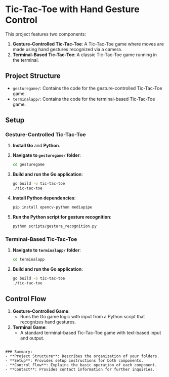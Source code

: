 # Tic-Tac-Toe with Hand Gesture Control

This project features two components:

1. **Gesture-Controlled Tic-Tac-Toe**: A Tic-Tac-Toe game where moves are made using hand gestures recognized via a camera.
2. **Terminal-Based Tic-Tac-Toe**: A classic Tic-Tac-Toe game running in the terminal.

## Project Structure

-  `gesturegame/`: Contains the code for the gesture-controlled Tic-Tac-Toe game.
-  `terminalapp/`: Contains the code for the terminal-based Tic-Tac-Toe game.

## Setup

### Gesture-Controlled Tic-Tac-Toe

1. **Install Go** and **Python**.
2. **Navigate to `gesturegame/` folder**:

   ```sh
   cd gesturegame
   ```

3. **Build and run the Go application**:
   ```sh
   go build -o tic-tac-toe
   ./tic-tac-toe
   ```
4. **Install Python dependencies**:
   ```sh
   pip install opencv-python mediapipe
   ```
5. **Run the Python script for gesture recognition**:
   ```sh
   python scripts/gesture_recognition.py
   ```

### Terminal-Based Tic-Tac-Toe

1. **Navigate to `terminalapp/` folder**:
   ```sh
   cd terminalapp
   ```
2. **Build and run the Go application**:
   ```sh
   go build -o tic-tac-toe
   ./tic-tac-toe
   ```

## Control Flow

1. **Gesture-Controlled Game**:
   -  Runs the Go game logic with input from a Python script that recognizes hand gestures.
2. **Terminal Game**:
   -  A standard terminal-based Tic-Tac-Toe game with text-based input and output.

```

### Summary:
- **Project Structure**: Describes the organization of your folders.
- **Setup**: Provides setup instructions for both components.
- **Control Flow**: Explains the basic operation of each component.
- **Contact**: Provides contact information for further inquiries.



```
